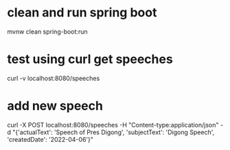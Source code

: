 # clean and run spring boot
mvnw clean spring-boot:run

# test using curl get speeches
curl -v localhost:8080/speeches

# add new speech
curl -X POST localhost:8080/speeches -H "Content-type:application/json" -d "{'actualText': 'Speech of Pres Digong', 'subjectText': 'Digong Speech', 'createdDate': '2022-04-06'}"